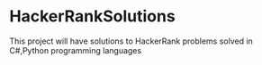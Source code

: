# HackerRankSolutions
This project will have solutions to HackerRank problems solved in C#,Python programming languages
